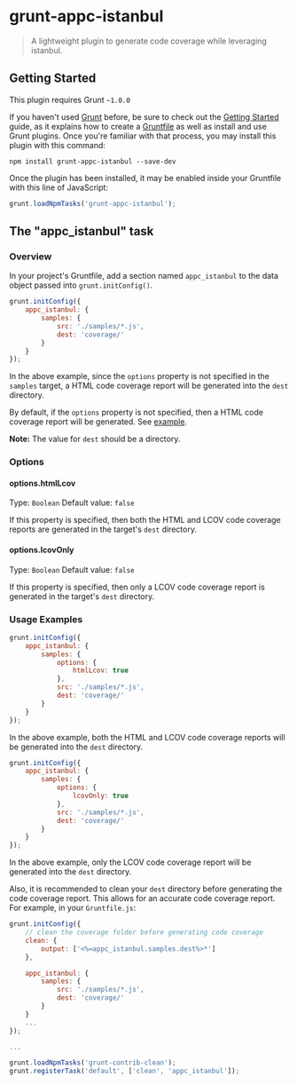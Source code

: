 # grunt-appc-istanbul

> A lightweight plugin to generate code coverage while leveraging istanbul.

## Getting Started
This plugin requires Grunt `~1.0.0`

If you haven't used [Grunt](http://gruntjs.com/) before, be sure to check out the [Getting Started](http://gruntjs.com/getting-started) guide, as it explains how to create a [Gruntfile](http://gruntjs.com/sample-gruntfile) as well as install and use Grunt plugins. Once you're familiar with that process, you may install this plugin with this command:

```shell
npm install grunt-appc-istanbul --save-dev
```

Once the plugin has been installed, it may be enabled inside your Gruntfile with this line of JavaScript:

```js
grunt.loadNpmTasks('grunt-appc-istanbul');
```

## The "appc_istanbul" task

### Overview
In your project's Gruntfile, add a section named `appc_istanbul` to the data object passed into `grunt.initConfig()`.

```js
grunt.initConfig({
    appc_istanbul: {
        samples: {
            src: './samples/*.js',
            dest: 'coverage/'
        }
    }
});
```
In the above example, since the `options` property is not specified in the `samples` target, a HTML code coverage report will be generated into the `dest` directory.

By default, if the `options` property is not specified, then a HTML code coverage report will be generated. See [example](http://gotwarlost.github.io/istanbul/public/coverage/lcov-report/index.html).

**Note:** The value for `dest` should be a directory.

### Options

#### options.htmlLcov
Type: `Boolean`
Default value: `false`

If this property is specified, then both the HTML and LCOV code coverage reports are generated in the target's `dest` directory.

#### options.lcovOnly
Type: `Boolean`
Default value: `false`

If this property is specified, then only a LCOV code coverage report is generated in the target's `dest` directory.

### Usage Examples
```js
grunt.initConfig({
    appc_istanbul: {
        samples: {
            options: {
                htmlLcov: true
            },
            src: './samples/*.js',
            dest: 'coverage/'
        }
    }
});
```
In the above example, both the HTML and LCOV code coverage reports will be generated into the `dest` directory.

```js
grunt.initConfig({
    appc_istanbul: {
        samples: {
            options: {
                lcovOnly: true
            },
            src: './samples/*.js',
            dest: 'coverage/'
        }
    }
});
```
In the above example, only the LCOV code coverage report will be generated into the `dest` directory.

Also, it is recommended to clean your `dest` directory before generating the code coverage report. This allows for an accurate code coverage report. For example, in your `Gruntfile.js`:
```js
grunt.initConfig({
    // clean the coverage folder before generating code coverage
    clean: {
        output: ['<%=appc_istanbul.samples.dest%>*']
    },

    appc_istanbul: {
        samples: {
            src: './samples/*.js',
            dest: 'coverage/'
        }
    }
    ...
});

...

grunt.loadNpmTasks('grunt-contrib-clean');
grunt.registerTask('default', ['clean', 'appc_istanbul']);
```